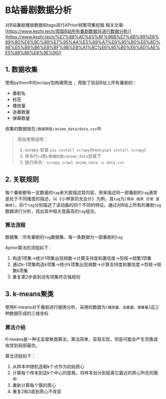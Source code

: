 # B站番剧数据分析

 对B站番剧播放数据和tags进行APriori频繁项集挖掘
 相关文章: [https://www.kezhi.tech/爬取B站所有番剧数据并进行数据分析/](https://www.kezhi.tech/%E7%88%AC%E5%8F%96B%E7%AB%99%E6%89%80%E6%9C%89%E7%95%AA%E5%89%A7%E6%95%B0%E6%8D%AE%E5%B9%B6%E8%BF%9B%E8%A1%8C%E6%95%B0%E6%8D%AE%E5%88%86%E6%9E%90/)

## 1. 数据收集

使用python中的scrapy包构建爬虫 ，爬取了目前B站上所有番剧的：

- 番剧名
- 标签
- 播放量
- 追番数量
- 弹幕数量

收集的数据放在`/数据爬取/anime_data/data.csv`中

> 爬虫使用说明：
>
> 1. scrapy 安装 `pip install scrapy`(linux:`pip3 install scrapy`)
> 2. 命令行`cd`到`/数据挖掘/anime_data`目录下
> 3. 执行命令：`scrapy crawl anime_data -o data.csv`

## 2. 关联规则

每个番剧都有一定数量的`tag`来大致描述其内容，用来描述同一部番剧的`tag`通常是处于不同维度的描述，以《小林家的龙女仆》为例，其`tag`为`[萌系 搞笑 日常 漫画改]`，四个`tag`分别描述了该动画的四个不同的特征。通过对B站上所有的番剧`tag`数据进行分析，找出其中相关度最高的`tag`组合。

### 算法流程

数据集：所有番剧的`tag`数据集，每一条数据为一部番剧的`tag`

Aprior算法的流程如下：

1. 构造1项集->统计1项集出现频数->计算支持度和置信度->剪枝->频繁1项集
2. 通过k-1项集构造k项集->统计k项集出现频数->计算支持度和置信度->剪枝->频繁k项集
3. 重复第2步直到没有项集符合强规则

## 3. k-means聚类

使用K-means对于番剧进行据类分析，采用的数据为`[播放量，追番量，弹幕量]`这三种数据形成的三维坐标

### 算法介绍

K-means是一种无监督聚类算法，算法简单，容易实现，但是可能会产生空簇或收敛到局部最优。

算法流程如下：

1. 从样本中随机选取k个点作为初始质心
2. 计算每个样本到这k个中心的距离，将样本划分到距离它最近的质心所在的簇中
3. 重新计算每个簇的质心
4. 重复2和3直到质心不改变
